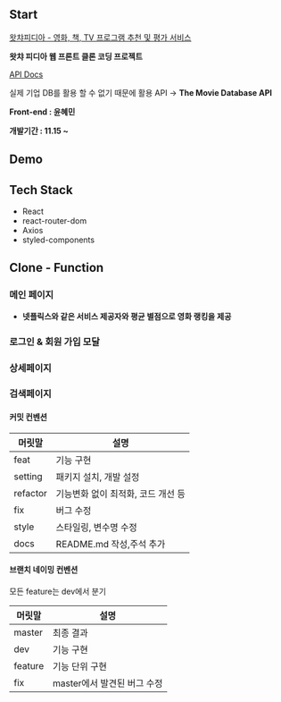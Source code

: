 ## Start

[왓챠피디아 - 영화, 책, TV 프로그램 추천 및 평가 서비스](https://pedia.watcha.com/ko-KR)

**왓챠 피디아 웹 프론트 클론 코딩 프로젝트**

[API Docs](https://developers.themoviedb.org/3/getting-started/introduction)

실제 기업 DB를 활용 할 수 없기 때문에 활용 API → **The Movie Database API**

**Front-end : 윤혜민**

**개발기간 : 11.15 ~**

## Demo

## Tech Stack

- React
- react-router-dom
- Axios
- styled-components

## Clone - Function

### 메인 페이지

- **넷플릭스와 같은 서비스 제공자와 평균 별점으로 영화 랭킹을 제공**

### 로그인 & 회원 가입 모달

### 상세페이지

### 검색페이지

#### 커밋 컨벤션

| 머릿말   | 설명                               |
| -------- | ---------------------------------- |
| feat     | 기능 구현                          |
| setting  | 패키지 설치, 개발 설정             |
| refactor | 기능변화 없이 최적화, 코드 개선 등 |
| fix      | 버그 수정                          |
| style    | 스타일링, 변수명 수정              |
| docs     | README.md 작성,주석 추가           |

#### 브랜치 네이밍 컨벤션

모든 feature는 dev에서 분기

| 머릿말  | 설명                        |
| ------- | --------------------------- |
| master  | 최종 결과                   |
| dev     | 기능 구현                   |
| feature | 기능 단위 구현              |
| fix     | master에서 발견된 버그 수정 |
